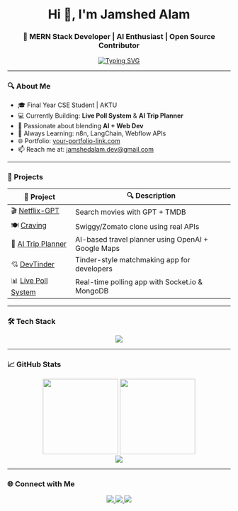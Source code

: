 <h1 align="center">Hi 👋, I'm Jamshed Alam</h1>
<h3 align="center">🚀 MERN Stack Developer | AI Enthusiast | Open Source Contributor</h3>

<p align="center">
  <a href="https://github.com/jamshedalam">
    <img src="https://readme-typing-svg.herokuapp.com?font=Fira+Code&weight=600&size=22&pause=1000&color=36BCF7&center=true&vCenter=true&width=435&lines=Full-Stack+Developer;MERN+%2B+AI+Builder;Open+Source+Contributor;Clean+%26+Performant+Code" alt="Typing SVG" />
  </a>
</p>

---

### 🔍 About Me

- 🎓 Final Year CSE Student | AKTU  
- 💻 Currently Building: **Live Poll System** & **AI Trip Planner**
- 🤖 Passionate about blending **AI + Web Dev**
- 🧠 Always Learning: n8n, LangChain, Webflow APIs  
- 🌐 Portfolio: [your-portfolio-link.com](https://your-portfolio-link.com)  
- 📫 Reach me at: [jamshedalam.dev@gmail.com](mailto:jamshedalam.dev@gmail.com)

---

### 💼 Projects

| 🔹 Project | 🔍 Description |
|-----------|----------------|
| 🎬 [Netflix-GPT](https://github.com/jamshedalam/netflix-gpt) | Search movies with GPT + TMDB |
| 🍽 [Craving](https://github.com/jamshedalam/craving) | Swiggy/Zomato clone using real APIs |
| 🧳 [AI Trip Planner](https://github.com/jamshedalam/ai-trip-planner) | AI-based travel planner using OpenAI + Google Maps |
| 💘 [DevTinder](https://github.com/jamshedalam/devtinder) | Tinder-style matchmaking app for developers |
| 📊 [Live Poll System](https://github.com/jamshedalam/poll-system) | Real-time polling app with Socket.io & MongoDB |

---

### 🛠 Tech Stack

<p align="center">
  <img src="https://skillicons.dev/icons?i=js,ts,react,next,nodejs,express,mongodb,tailwind,redux,git,vercel,figma,python,vscode" />
</p>

---

### 📈 GitHub Stats

<div align="center">
  <img src="https://github-readme-stats.vercel.app/api?username=jamshedalam&theme=radical&show_icons=true&hide_border=true" height="170" />
  <img src="https://github-readme-streak-stats.herokuapp.com/?user=jamshedalam&theme=radical&hide_border=true" height="170"/>
</div>

<div align="center">
  <img src="https://github-readme-activity-graph.cyclic.app/graph?username=jamshedalam&theme=react-dark&area=true&hide_border=true" />
</div>

---

### 🌐 Connect with Me

<p align="center">
  <a href="https://linkedin.com/in/jamshedalam" target="_blank">
    <img src="https://img.shields.io/badge/LinkedIn-0077B5?style=for-the-badge&logo=linkedin&logoColor=white" />
  </a>
  <a href="mailto:jamshedalam.dev@gmail.com">
    <img src="https://img.shields.io/badge/Gmail-D14836?style=for-the-badge&logo=gmail&logoColor=white" />
  </a>
  <a href="https://your-portfolio-link.com" target="_blank">
    <img src="https://img.shields.io/badge/Portfolio-121212?style=for-the-badge&logo=webflow&logoColor=white" />
  </a>
</p>
